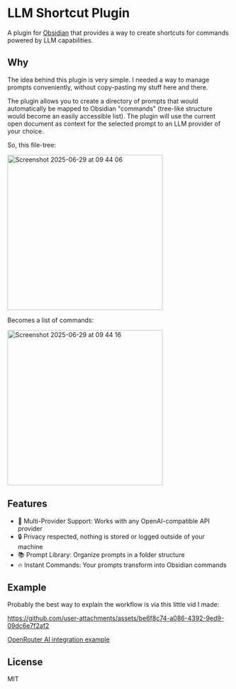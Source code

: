 # LLM Shortcut Plugin

A plugin for [Obsidian](https://obsidian.md) that provides a way to create shortcuts for commands powered by LLM capabilities.

## Why

The idea behind this plugin is very simple. I needed a way to manage prompts conveniently, without copy-pasting my stuff here and there.

The plugin allows you to create a directory of prompts that would automatically be mapped to Obsidian "commands" (tree-like structure would become an easily accessible list). The plugin will use the current open document as context for the selected prompt to an LLM provider of your choice.

So, this file-tree:

<img width="350" alt="Screenshot 2025-06-29 at 09 44 06" src="https://github.com/user-attachments/assets/e63282b5-86ee-41e3-a771-d4ed8c36255f" />

Becomes a list of commands:

<img width="350" alt="Screenshot 2025-06-29 at 09 44 16" src="https://github.com/user-attachments/assets/63296207-b950-4692-bb08-afddff9e7247" />

## Features

- 🤖 Multi-Provider Support: Works with any OpenAI-compatible API provider
- 🔒 Privacy respected, nothing is stored or logged outside of your machine
- 📚 Prompt Library: Organize prompts in a folder structure
- 🔥 Instant Commands: Your prompts transform into Obsidian commands

## Example

Probably the best way to explain the workflow is via this little vid I made:

<https://github.com/user-attachments/assets/be6f8c74-a086-4392-9ed9-09dc6e7f2af2>

[OpenRouter AI integration example](./openrouter.ai.md)

## License

MIT
